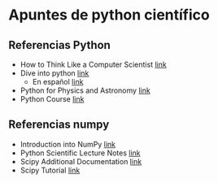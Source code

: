 # Apuntes de python científico

## Referencias Python

* How to Think Like a Computer Scientist [link](http://openbookproject.net/thinkcs/python/english3e/)
* Dive into python [link](http://www.diveintopython.net/)
    * En español [link](http://es.diveintopython.net/toc.html)
* Python for Physics and Astronomy [link](http://prancer.physics.louisville.edu/astrowiki/index.php/Python_for_Physics_and_Astronomy)
* Python Course  [link](http://www.python-course.eu/index.php)

## Referencias numpy
* Introduction into NumPy [link](http://www.python-course.eu/numpy.php)
* Python Scientific Lecture Notes [link](http://scipy-lectures.github.io/index.html)
* Scipy Additional Documentation [link](http://wiki.scipy.org/Additional_Documentation)
* Scipy Tutorial [link](http://docs.scipy.org/doc/scipy/reference/tutorial/index.html)
